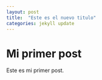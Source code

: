 ```yaml
---
layout: post
title:  "Este es el nuevo titulo"
categories: jekyll update
---
```

# Mi primer post 

Este es mi primer post.